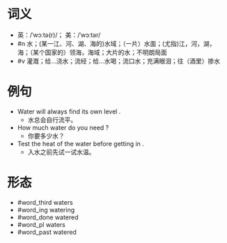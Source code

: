 # 词义
- 英：/ˈwɔːtə(r)/； 美：/ˈwɔːtər/
- #n 水；(某一江、河、湖、海的)水域；（一片）水面；(尤指)江，河，湖，海；（某个国家的）领海，海域；大片的水；不明朗局面
- #v 灌溉；给…浇水；流经；给…水喝；流口水；充满眼泪；往（酒里）掺水
# 例句
- Water will always find its own level .
	- 水总会自行流平。
- How much water do you need ?
	- 你要多少水？
- Test the heat of the water before getting in .
	- 入水之前先试一试水温。
# 形态
- #word_third waters
- #word_ing watering
- #word_done watered
- #word_pl waters
- #word_past watered
